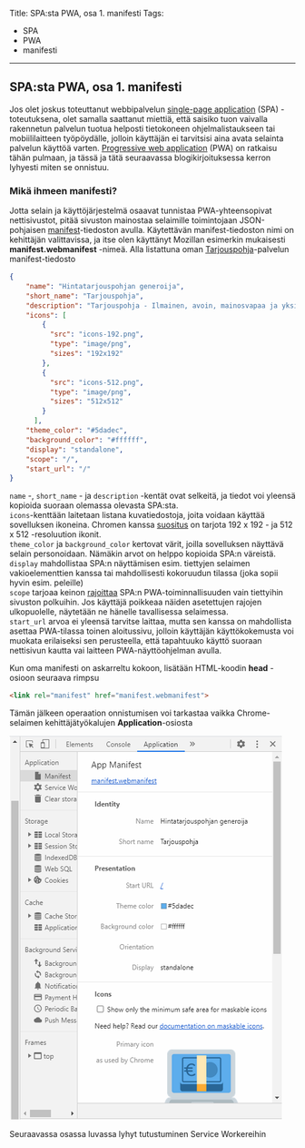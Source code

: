 Title: SPA:sta PWA, osa 1. manifesti
Tags: 
  - SPA
  - PWA
  - manifesti
---

## SPA:sta PWA, osa 1. manifesti

Jos olet joskus toteuttanut webbipalvelun [single-page application](https://citydevlabs.fi/single-page-app/) (SPA) -toteutuksena, olet samalla saattanut miettiä, että saisiko tuon vaivalla rakennetun palvelun tuotua helposti tietokoneen ohjelmalistaukseen tai mobiililaitteen työpöydälle, jolloin käyttäjän ei tarvitsisi aina avata selainta palvelun käyttöä varten. [Progressive web application](https://www.itewiki.fi/opas/progressive-web-application-pwa-progressiivinen-verkkosovellus/) (PWA) on ratkaisu tähän pulmaan, ja tässä ja tätä seuraavassa blogikirjoituksessa kerron lyhyesti miten se onnistuu.

### Mikä ihmeen manifesti?

Jotta selain ja käyttöjärjestelmä osaavat tunnistaa PWA-yhteensopivat nettisivustot, pitää sivuston mainostaa selaimille toimintojaan JSON-pohjaisen [manifest](https://developer.mozilla.org/en-US/docs/Web/Manifest)-tiedoston avulla. Käytettävän manifest-tiedoston nimi on kehittäjän valittavissa, ja itse olen käyttänyt Mozillan esimerkin mukaisesti **manifest.webmanifest** -nimeä. Alla listattuna oman [Tarjouspohja](https://tarjous.raiha.rocks/)-palvelun manifest-tiedosto

```json
{
    "name": "Hintatarjouspohjan generoija",
    "short_name": "Tarjouspohja",
    "description": "Tarjouspohja - Ilmainen, avoin, mainosvapaa ja yksityisyyttä kunnioittava hintatarjouspohjan generoija",
    "icons": [
        {
          "src": "icons-192.png",
          "type": "image/png",
          "sizes": "192x192"
        },
        {
          "src": "icons-512.png",
          "type": "image/png",
          "sizes": "512x512"
        }
      ],
    "theme_color": "#5dadec",
    "background_color": "#ffffff",
    "display": "standalone",
    "scope": "/",
    "start_url": "/"
}
```

`name` -, `short_name` - ja `description` -kentät ovat selkeitä, ja tiedot voi yleensä kopioida suoraan olemassa olevasta SPA:sta.  
`icons`-kenttään laitetaan listana kuvatiedostoja, joita voidaan käyttää sovelluksen ikoneina. Chromen kanssa [suositus](https://web.dev/add-manifest/) on tarjota 192 x 192 - ja 512 x 512 -resoluution ikonit.  
`theme_color` ja `background_color` kertovat värit, joilla sovelluksen näyttävä selain personoidaan. Nämäkin arvot on helppo kopioida SPA:n väreistä.  
`display` mahdollistaa SPA:n näyttämisen esim. tiettyjen selaimen vakioelementtien kanssa tai mahdollisesti kokoruudun tilassa (joka sopii hyvin esim. peleille)  
`scope` tarjoaa keinon [rajoittaa](https://developer.mozilla.org/en-US/docs/Web/Manifest/scope) SPA:n PWA-toiminnallisuuden vain tiettyihin sivuston polkuihin. Jos käyttäjä poikkeaa näiden asetettujen rajojen ulkopuolelle, näytetään ne hänelle tavallisessa selaimessa.  
`start_url` arvoa ei yleensä tarvitse laittaa, mutta sen kanssa on mahdollista asettaa PWA-tilassa toinen aloitussivu, jolloin käyttäjän käyttökokemusta voi muokata erilaiseksi sen perusteella, että tapahtuuko käyttö suoraan nettisivun kautta vai laitteen PWA-näyttöohjelman avulla.

Kun oma manifesti on askarreltu kokoon, lisätään HTML-koodin **head** -osioon seuraava rimpsu
```html
<link rel="manifest" href="manifest.webmanifest">
```

Tämän jälkeen operaation onnistumisen voi tarkastaa vaikka Chrome-selaimen kehittäjätyökalujen **Application**-osiosta

![Chrome Application Manifest](../images/chrome_application_app_manifest.png)

Seuraavassa osassa luvassa lyhyt tutustuminen Service Workereihin
